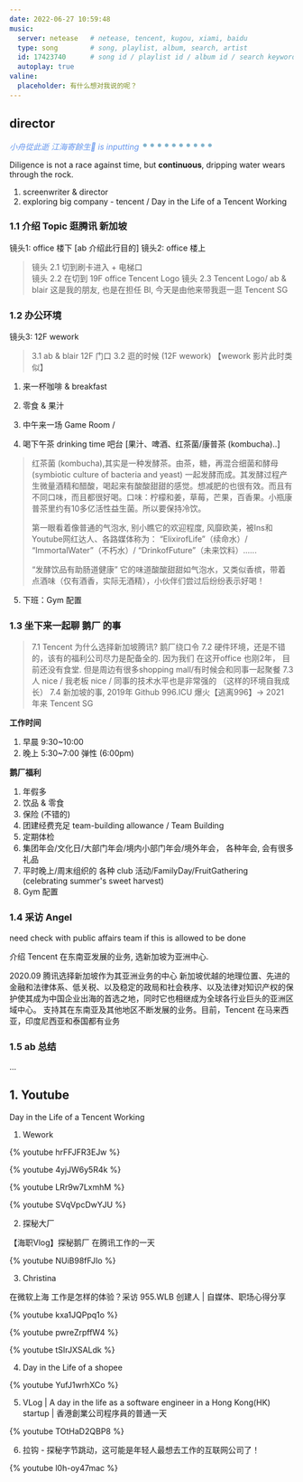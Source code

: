 ```yaml
---
date: 2022-06-27 10:59:48
music:
  server: netease   # netease, tencent, kugou, xiami, baidu
  type: song        # song, playlist, album, search, artist
  id: 17423740      # song id / playlist id / album id / search keyword
  autoplay: true
valine:
  placeholder: 有什么想对我说的呢？
---
```


## director 

<p style="font-style:italic;color:cornflowerblue;">小舟從此逝 江海寄餘生🧘 is inputting <img src=/images/tw/main-progress-blue-dot.gif style="box-shadow:none; margin:0;height:16px">
</p>

Diligence is not a race against time, but **continuous**, dripping water wears through the rock. 

1. screenwriter & director
2. exploring big company - tencent / Day in the Life of a Tencent Working

### 1.1 介绍 Topic 逛腾讯 新加坡

镜头1: office 楼下 [ab 介绍此行目的]
镜头2: office 楼上 

>  镜头 2.1 切到刷卡进入 + 电梯口    
>  镜头 2.2 在切到 19F office Tencent Logo
>  镜头 2.3 Tencent Logo/ ab & blair 这是我的朋友, 也是在担任 BI, 今天是由他来带我逛一逛 Tencent SG
  
### 1.2 办公环境

镜头3: 12F wework 

> 3.1 ab & blair 12F 门口
> 3.2 逛的时候 (12F wework) 【wework 影片此时类似】

1. 来一杯咖啡 & breakfast
2. 零食 & 果汁
3. 中午来一场 Game Room / 

4. 喝下午茶 drinking time 吧台 [果汁、啤酒、红茶菌/康普茶 (kombucha)..]

> 红茶菌 (kombucha),其实是一种发酵茶。由茶，糖，再混合细菌和酵母 (symbiotic culture of bacteria and yeast) 一起发酵而成。其发酵过程产生微量酒精和醋酸，喝起来有酸酸甜甜的感觉。想减肥的也很有效。而且有不同口味，而且都很好喝。口味：柠檬和姜，草莓，芒果，百香果。小瓶康普茶里约有10多亿活性益生菌。所以要保持冷饮。
>
> 第一眼看着像普通的气泡水, 别小瞧它的欢迎程度, 风靡欧美，被Ins和Youtube网红达人、各路媒体称为：
> “ElixirofLife”（续命水）/ “ImmortalWater”（不朽水）/ “DrinkofFuture”（未来饮料）......
>
> “发酵饮品有助肠道健康” 它的味道酸酸甜甜如气泡水，又类似香槟，带着点酒味（仅有酒香，实际无酒精），小伙伴们尝过后纷纷表示好喝！

5. 下班：Gym 配置

### 1.3 坐下来一起聊 鹅厂 的事

> 7.1 Tencent 为什么选择新加坡腾讯?  鹅厂绕口令
> 7.2 硬件环境，还是不错的，该有的福利公司尽力是配备全的. 因为我们 在这开office 也刚2年， 目前还没有食堂. 但是周边有很多shopping mall/有时候会和同事一起聚餐
> 7.3 人 nice / 我老板 nice / 同事的技术水平也是非常强的 （这样的环境自我成长）
> 7.4 新加坡的事, 2019年 Github 996.ICU 爆火【逃离996】-> 2021 年来 Tencent SG  

**工作时间**

1. 早晨 9:30~10:00
2. 晚上 5:30~7:00 弹性 (6:00pm)

**鹅厂福利**

1. 年假多
2. 饮品 & 零食
3. 保险 (不错的)
4. 团建经费充足 team-building allowance / Team Building
5. 定期体检 
6. 集团年会/文化日/大部门年会/境内小部门年会/境外年会， 各种年会, 会有很多礼品
7. 平时晚上/周末组织的 各种 club 活动/FamilyDay/FruitGathering (celebrating summer's sweet harvest)
8. Gym 配置

### 1.4 采访 Angel

need check with public affairs team if this is allowed to be done

介绍 Tencent 在东南亚发展的业务, 选新加坡为亚洲中心.

2020.09 腾讯选择新加坡作为其亚洲业务的中心
新加坡优越的地理位置、先进的金融和法律体系、低关税、以及稳定的政局和社会秩序、以及法律对知识产权的保护使其成为中国企业出海的首选之地，同时它也相继成为全球各行业巨头的亚洲区域中心。
支持其在东南亚及其他地区不断发展的业务。目前，Tencent 在马来西亚，印度尼西亚和泰国都有业务

### 1.5 ab 总结

...

## 1. Youtube

Day in the Life of a Tencent Working

1. Wework

{% youtube hrFFJFR3EJw %}

{% youtube 4yjJW6y5R4k %}

{% youtube LRr9w7LxmhM %}

{% youtube SVqVpcDwYJU %}

2. 探秘大厂

【海职Vlog】探秘鹅厂 在腾讯工作的一天

{% youtube NUiB98fFJIo %}

3. Christina

在微软上海 工作是怎样的体验？采访 955.WLB 创建人 | 自媒体、职场心得分享

{% youtube kxa1JQPpq1o %}

{% youtube pwreZrpffW4 %}

{% youtube tSIrJXSALdk %}

4. Day in the Life of a shopee

{% youtube YufJ1wrhXCo %}

5. VLog | A day in the life as a software engineer in a Hong Kong(HK) startup | 香港創業公司程序員的普通一天

{% youtube TOtHaD2QBP8 %}

6. 拉钩 - 探秘字节跳动，这可能是年轻人最想去工作的互联网公司了！

{% youtube l0h-oy47mac %}

<!-- 

## 2. Standup paddleboarding

{% youtube vFM665uurJ0 %}

-->
